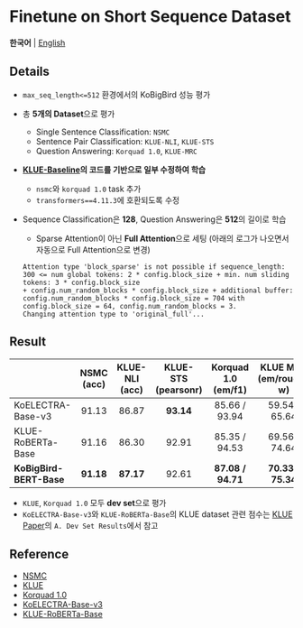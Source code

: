 # Finetune on Short Sequence Dataset

<p align="left">
    <b>한국어</b> |
    <a href="short_seq_evaluation_en.md">English</a>
</p>

## Details

- `max_seq_length<=512` 환경에서의 KoBigBird 성능 평가

- 총 **5개의 Dataset**으로 평가

  - Single Sentence Classification: `NSMC`
  - Sentence Pair Classification: `KLUE-NLI`, `KLUE-STS`
  - Question Answering: `Korquad 1.0`, `KLUE-MRC`

- **[KLUE-Baseline](https://github.com/KLUE-benchmark/KLUE-baseline)의 코드를 기반으로 일부 수정하여 학습**

  - `nsmc`와 `korquad 1.0` task 추가
  - `transformers==4.11.3`에 호환되도록 수정

- Sequence Classification은 **128**, Question Answering은 **512**의 길이로 학습

  - Sparse Attention이 아닌 **Full Attention**으로 세팅 (아래의 로그가 나오면서 자동으로 Full Attention으로 변경)

  ```text
  Attention type 'block_sparse' is not possible if sequence_length: 300 <= num global tokens: 2 * config.block_size + min. num sliding tokens: 3 * config.block_size
  + config.num_random_blocks * config.block_size + additional buffer: config.num_random_blocks * config.block_size = 704 with config.block_size = 64, config.num_random_blocks = 3.
  Changing attention type to 'original_full'...
  ```

## Result

|                         | NSMC<br>(acc) | KLUE-NLI<br>(acc) | KLUE-STS<br>(pearsonr) | Korquad 1.0<br>(em/f1) | KLUE MRC<br>(em/rouge-w) |
| :---------------------- | :-----------: | :---------------: | :--------------------: | :--------------------: | :----------------------: |
| KoELECTRA-Base-v3       |     91.13     |       86.87       |       **93.14**        |     85.66 / 93.94      |      59.54 / 65.64       |
| KLUE-RoBERTa-Base       |     91.16     |       86.30       |         92.91          |     85.35 / 94.53      |      69.56 / 74.64       |
| **KoBigBird-BERT-Base** |   **91.18**   |     **87.17**     |         92.61          |   **87.08 / 94.71**    |    **70.33 / 75.34**     |

- `KLUE`, `Korquad 1.0` 모두 **dev set**으로 평가
- `KoELECTRA-Base-v3`와 `KLUE-RoBERTa-Base`의 KLUE dataset 관련 점수는 [KLUE Paper](https://arxiv.org/abs/2105.09680)의 `A. Dev Set Results`에서 참고

## Reference

- [NSMC](https://github.com/e9t/nsmc)
- [KLUE](https://github.com/KLUE-benchmark/KLUE)
- [Korquad 1.0](https://korquad.github.io/KorQuad%201.0/)
- [KoELECTRA-Base-v3](https://huggingface.co/monologg/koelectra-base-v3-discriminator)
- [KLUE-RoBERTa-Base](https://huggingface.co/klue/roberta-base)
